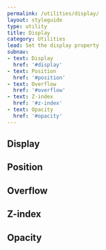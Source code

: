 ```yaml
---
permalink: /utilities/display/
layout: styleguide
type: utility
title: Display
category: Utilities
lead: Set the display property
subnav:
- text: Display
  href: '#display'
- text: Position
  href: '#position'
- text: Overflow
  href: '#overflow'
- text: Z-index
  href: '#z-index'
- text: Opacity
  href: '#opacity'
---
```


## Display

## Position

## Overflow

## Z-index

## Opacity
